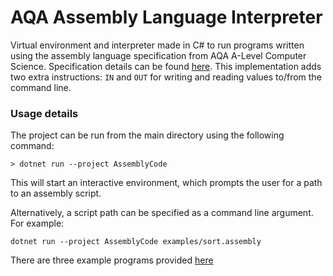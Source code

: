 # AQA Assembly Language Interpreter

Virtual environment and interpreter made in C# to run programs written using the assembly language specification from AQA A-Level Computer Science.
Specification details can be found [here](https://pmt.physicsandmathstutor.com/download/Computer-Science/A-level/Past-Papers/AQA/AS-Paper-2/Assembly%20Language%20Instruction%20-%20Paper%202%20AQA%20Computer%20Science%20AS-level.pdf). This implementation adds two extra instructions: `IN` and `OUT` for writing and reading values to/from the command line.

### Usage details

The project can be run from the main directory using the following command:
```
> dotnet run --project AssemblyCode
```
This will start an interactive environment, which prompts the user for a path to an assembly script.

Alternatively, a script path can be specified as a command line argument. For example:
```
dotnet run --project AssemblyCode examples/sort.assembly
```

There are three example programs provided [here](./examples)

